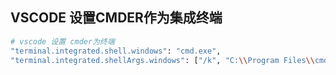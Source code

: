 ## VSCODE 设置CMDER作为集成终端

```sh
# vscode 设置 cmder为终端
"terminal.integrated.shell.windows": "cmd.exe",
"terminal.integrated.shellArgs.windows": ["/k", "C:\\Program Files\\cmder\\vendor\\init.bat"],
```
